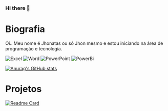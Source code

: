 ### Hi there 👋

# Biografia

Oi.. Meu nome é Jhonatas ou só Jhon mesmo e estou iniciando na área de programação e tecnologia. 

![Excel](https://img.shields.io/badge/Microsoft_Excel-217346?style=for-the-badge&logo=microsoft-excel&logoColor=white)
![Word](https://img.shields.io/badge/Microsoft_Word-2B579A?style=for-the-badge&logo=microsoft-word&logoColor=white)
![PowerPoint](https://img.shields.io/badge/Microsoft_PowerPoint-B7472A?style=for-the-badge&logo=microsoft-powerpoint&logoColor=white)
![PowerBi](https://img.shields.io/badge/PowerBI-F2C811?style=for-the-badge&logo=Power%20BI&logoColor=white)

[![Anurag's GitHub stats](https://github-readme-stats.vercel.app/api?username=JhonGb26&theme=radical)](https://github.com/anuraghazra/github-readme-stats)

# Projetos

[![Readme Card](https://github-readme-stats.vercel.app/api/pin/?username=JhonGb26a&repo=devweekgit.github.io)](https://github.com/anuraghazra/github-readme-stats)

